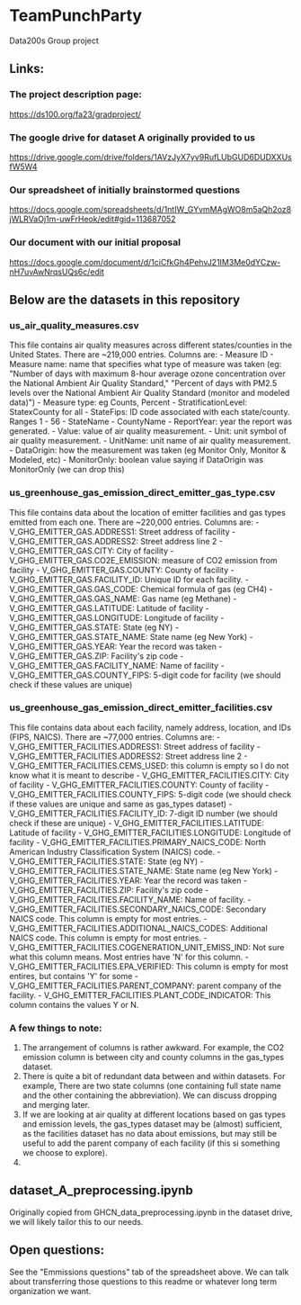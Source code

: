 # TeamPunchParty
Data200s Group project

## Links:

### The project description page:
https://ds100.org/fa23/gradproject/

### The google drive for dataset A originally provided to us
https://drive.google.com/drive/folders/1AVzJyX7yv9RufLUbGUD6DUDXXUsfW5W4

### Our spreadsheet of initially brainstormed questions
https://docs.google.com/spreadsheets/d/1ntIW_GYvmMAgWO8m5aQh2oz8jWLRVaOj1m-uwFrHeok/edit#gid=113687052

### Our document with our initial proposal
https://docs.google.com/document/d/1ciCfkGh4PehvJ21IM3Me0dYCzw-nH7uvAwNrqsUQs6c/edit


## Below are the datasets in this repository
### us_air_quality_measures.csv
This file contains air quality measures across different states/counties in the United States. There are ~219,000 entries.
Columns are:
    - Measure ID
    - Measure name: name that specifies what type of measure was taken  (eg: "Number of days with maximum 8-hour average ozone concentration over the National Ambient Air Quality Standard," "Percent of days with PM2.5 levels over the National Ambient Air Quality Standard (monitor and modeled data)")
    - Measure type: eg Counts, Percent
    - StratificationLevel: StatexCounty for all
    - StateFips: ID code associated with each state/county. Ranges 1 - 56
    - StateName
    - CountyName
    - ReportYear: year the report was generated.
    - Value: value of air quality measurement.
    - Unit: unit symbol of air quality measurement.
    - UnitName: unit name of air quality measurement.
    - DataOrigin: how the measurement was taken (eg Monitor Only, Monitor & Modeled, etc)
    - MonitorOnly: boolean value saying if DataOrigin was MonitorOnly (we can drop this)

### us_greenhouse_gas_emission_direct_emitter_gas_type.csv
This file contains data about the location of emitter facilities and gas types emitted from each one. There are ~220,000 entries.
Columns are:
    - V_GHG_EMITTER_GAS.ADDRESS1: Street address of facility
    - V_GHG_EMITTER_GAS.ADDRESS2: Street address line 2
    - V_GHG_EMITTER_GAS.CITY: City of facility
    - V_GHG_EMITTER_GAS.CO2E_EMISSION: measure of CO2 emission from facility
    - V_GHG_EMITTER_GAS.COUNTY: County of facility
    - V_GHG_EMITTER_GAS.FACILITY_ID: Unique ID for each facility.
    - V_GHG_EMITTER_GAS.GAS_CODE: Chemical formula of gas (eg CH4)
    - V_GHG_EMITTER_GAS.GAS_NAME: Gas name (eg Methane)
    - V_GHG_EMITTER_GAS.LATITUDE: Latitude of facility
    - V_GHG_EMITTER_GAS.LONGITUDE: Longitude of facility
    - V_GHG_EMITTER_GAS.STATE: State (eg NY)
    - V_GHG_EMITTER_GAS.STATE_NAME: State name (eg New York)
    - V_GHG_EMITTER_GAS.YEAR: Year the record was taken
    - V_GHG_EMITTER_GAS.ZIP: Facility's zip code
    - V_GHG_EMITTER_GAS.FACILITY_NAME: Name of facility
    - V_GHG_EMITTER_GAS.COUNTY_FIPS: 5-digit code for facility (we should check if these values are unique)

### us_greenhouse_gas_emission_direct_emitter_facilities.csv
This file contains data about each facility, namely address, location, and IDs (FIPS, NAICS). There are ~77,000 entries.
Columns are:
    - V_GHG_EMITTER_FACILITIES.ADDRESS1: Street address of facility
    - V_GHG_EMITTER_FACILITIES.ADDRESS2: Street address line 2
    - V_GHG_EMITTER_FACILITIES.CEMS_USED: this column is empty so I do not know what it is meant to describe
    - V_GHG_EMITTER_FACILITIES.CITY: City of facility
    - V_GHG_EMITTER_FACILITIES.COUNTY: County of facility
    - V_GHG_EMITTER_FACILITIES.COUNTY_FIPS: 5-digit code (we should check if these values are unique and same as gas_types dataset)
    - V_GHG_EMITTER_FACILITIES.FACILITY_ID: 7-digit ID number (we should check if these are unique)
    - V_GHG_EMITTER_FACILITIES.LATITUDE: Latitude of facility
    - V_GHG_EMITTER_FACILITIES.LONGITUDE: Longitude of facility
    - V_GHG_EMITTER_FACILITIES.PRIMARY_NAICS_CODE: North American Industry Classification System (NAICS) code.
    - V_GHG_EMITTER_FACILITIES.STATE: State (eg NY)
    - V_GHG_EMITTER_FACILITIES.STATE_NAME: State name (eg New York)
    - V_GHG_EMITTER_FACILITIES.YEAR: Year the record was taken
    - V_GHG_EMITTER_FACILITIES.ZIP: Facility's zip code
    - V_GHG_EMITTER_FACILITIES.FACILITY_NAME: Name of facility.
    - V_GHG_EMITTER_FACILITIES.SECONDARY_NAICS_CODE: Secondary NAICS code. This column is empty for most entries.
    - V_GHG_EMITTER_FACILITIES.ADDITIONAL_NAICS_CODES: Additional NAICS code. This column is empty for most entries.
    - V_GHG_EMITTER_FACILITIES.COGENERATION_UNIT_EMISS_IND: Not sure what this column means. Most entries have 'N' for this column.
    - V_GHG_EMITTER_FACILITIES.EPA_VERIFIED: This column is empty for most entires, but contains 'Y' for some
    - V_GHG_EMITTER_FACILITIES.PARENT_COMPANY: parent company of the facility.
    - V_GHG_EMITTER_FACILITIES.PLANT_CODE_INDICATOR: This column contains the values Y or N.

### A few things to note:
1. The arrangement of columns is rather awkward. For example, the CO2 emission column is  between city and county columns in the gas_types dataset.
2. There is quite a bit of redundant data between and within datasets. For example, There are two state columns (one containing full state name and the other containing the abbreviation). We can discuss dropping and merging later.
3. If we are looking at air quality at different locations based on gas types and emission levels, the gas_types dataset may be (almost) sufficient, as the facilities dataset has no data about emissions, but may still be useful to add the parent company of each facility (if this si something we choose to explore).
4. 

## dataset_A_preprocessing.ipynb
Originally copied from GHCN_data_preprocessing.ipynb in the dataset drive, we will likely tailor this to our needs. 

## Open questions:
See the "Emmissions questions" tab of the spreadsheet above. We can talk about transferring those questions to this readme or whatever long term organization we want.
